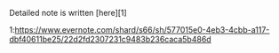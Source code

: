 Detailed note is written [here][1]

1:https://www.evernote.com/shard/s66/sh/577015e0-4eb3-4cbb-a117-dbf40611be25/22d2fd2307231c9483b236caca5b486d

